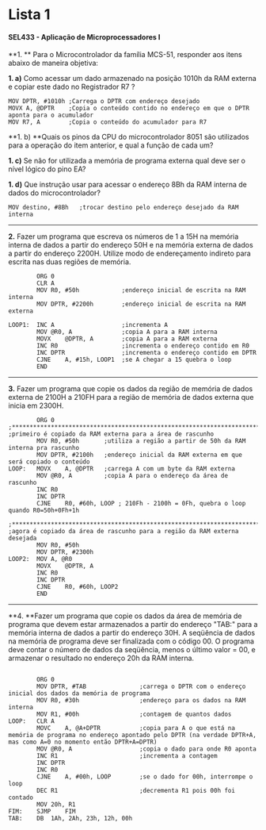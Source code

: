# Lista 1

#### SEL433 - Aplicação de Microprocessadores I

**1. ** Para o Microcontrolador da família MCS-51, responder aos itens abaixo de maneira
objetiva:

**1. a)** Como acessar um dado armazenado na posição 1010h da RAM externa e copiar este
dado no Registrador R7 ?

```assembly
MOV DPTR, #1010h ;Carrega o DPTR com endereço desejado
MOVX A, @DPTR    ;Copia o conteúdo contido no endereço em que o DPTR aponta para o acumulador
MOV R7, A        ;Copia o conteúdo do acumulador para R7
```

**1. b) **Quais os pinos da CPU do microcontrolador 8051 são utilizados para a operação do
item anterior, e qual a função de cada um?

**1. c)** Se não for utilizada a memória de programa externa qual deve ser o nível lógico do
pino EA?

**1. d)** Que instrução usar para acessar o endereço 8Bh da RAM interna de dados do
microcontrolador?

```assembly
MOV destino, #8Bh   ;trocar destino pelo endereço desejado da RAM interna
```

---

**2.** Fazer um programa que escreva os números de 1 a 15H na memória interna de dados a
partir do endereço 50H e na memória externa de dados a partir do endereço 2200H. Utilize
modo de endereçamento indireto para escrita nas duas regiões de memória.

```assembly
	    ORG	0
	    CLR	A
	    MOV	R0, #50h            ;endereço inicial de escrita na RAM interna
	    MOV	DPTR, #2200h        ;endereço inicial de escrita na RAM externa
	    
LOOP1:	INC	A                   ;incrementa A
	    MOV	@R0, A              ;copia A para a RAM interna
	    MOVX	@DPTR, A        ;copia A para a RAM externa
	    INC	R0                  ;incrementa o endereço contido em R0
	    INC	DPTR				;incrementa o endereço contido em DPTR
	    CJNE	A, #15h, LOOP1  ;se A chegar a 15 quebra o loop
	    END
```

---

**3.** Fazer um programa que copie os dados da região de memória de dados externa de 2100H
a 210FH para a região de memória de dados externa que inicia em 2300H.

```assembly
		ORG	0	
;*****************************************************************************************
;primeiro é copiado da RAM externa para a área de rascunho
		MOV	R0, #50h       ;utiliza a região a partir de 50h da RAM interna pra rascunho
		MOV	DPTR, #2100h   ;endereço inicial da RAM externa em que será copiado o conteúdo
LOOP:	MOVX	A, @DPTR   ;carrega A com um byte da RAM externa
		MOV	@R0, A         ;copia A para o endereço da área de rascunho
		INC	R0    
		INC	DPTR           
		CJNE	R0, #60h, LOOP ; 210Fh - 2100h = 0Fh, quebra o loop quando R0=50h+0Fh+1h

;*****************************************************************************************
;agora é copiado da área de rascunho para a região da RAM externa desejada
		MOV	R0, #50h
		MOV	DPTR, #2300h
LOOP2:	MOV	A, @R0
		MOVX	@DPTR, A
		INC	R0
		INC	DPTR
		CJNE	R0, #60h, LOOP2
		END
```

---

**4. **Fazer um programa que copie os dados da área de memória de programa que devem
estar armazenados a partir do endereço "TAB:" para a memória interna de dados a partir
do endereço 30H. A seqüência de dados na memória de programa deve ser finalizada
com o código 00. O programa deve contar o número de dados da seqüência, menos o
último valor = 00, e armazenar o resultado no endereço 20h da RAM interna.

```assembly

		ORG	0
		MOV	DPTR, #TAB               ;carrega o DPTR com o endereço inicial dos dados da memória de programa
		MOV	R0, #30h                 ;endereço para os dados na RAM interna
		MOV	R1, #00h                 ;contagem de quantos dados
LOOP:	CLR	A
		MOVC	A, @A+DPTR           ;copia para A o que está na memória de programa no endereço apontado pelo DPTR (na verdade DPTR+A, mas como A=0 no momento então DPTR+A=DPTR)
		MOV	@R0, A                   ;copia o dado para onde R0 aponta
		INC	R1                       ;incrementa a contagem
		INC	DPTR
		INC	R0
		CJNE	A, #00h, LOOP        ;se o dado for 00h, interrompe o loop
		DEC	R1                       ;decrementa R1 pois 00h foi contado
		MOV	20h, R1
FIM:	SJMP	FIM
TAB:	DB	1Ah, 2Ah, 23h, 12h, 00h
```



